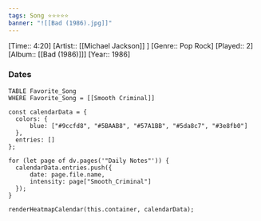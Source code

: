 ```yaml
---
tags: Song ⭐⭐⭐⭐⭐ 
banner: "![[Bad (1986).jpg]]"
---
```

[Time:: 4:20]
[Artist:: [[Michael Jackson]] ]
[Genre:: Pop Rock]
[Played:: 2]
[Album:: [[Bad (1986)]]]
[Year:: 1986]
### Dates
````dataview
TABLE Favorite_Song
WHERE Favorite_Song = [[Smooth Criminal]]
````
  ```dataviewjs
const calendarData = { 
	colors: { 
		blue: ["#9ccfd8", "#5BAAB8", "#57A1BB", "#5da8c7", "#3e8fb0"] 
	}, 
	entries: [] 
}; 

for (let page of dv.pages('"Daily Notes"')) { 
	calendarData.entries.push({ 
		date: page.file.name, 
		intensity: page["Smooth_Criminal"]
	}); 
} 

renderHeatmapCalendar(this.container, calendarData);
```
